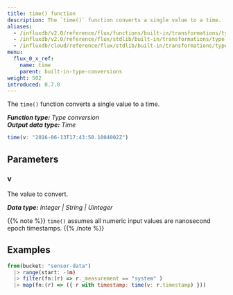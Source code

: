 ```yaml
---
title: time() function
description: The `time()` function converts a single value to a time.
aliases:
  - /influxdb/v2.0/reference/flux/functions/built-in/transformations/type-conversions/time/
  - /influxdb/v2.0/reference/flux/stdlib/built-in/transformations/type-conversions/time/
  - /influxdb/cloud/reference/flux/stdlib/built-in/transformations/type-conversions/time/
menu:
  flux_0_x_ref:
    name: time
    parent: built-in-type-conversions
weight: 502
introduced: 0.7.0
---
```


The `time()` function converts a single value to a time.

_**Function type:** Type conversion_  
_**Output data type:** Time_

```js
time(v: "2016-06-13T17:43:50.1004002Z")
```

## Parameters

### v
The value to convert.

_**Data type:** Integer | String | Uinteger_

{{% note %}}
`time()` assumes all numeric input values are nanosecond epoch timestamps.
{{% /note %}}

## Examples
```js
from(bucket: "sensor-data")
  |> range(start: -1m)
  |> filter(fn:(r) => r._measurement == "system" )
  |> map(fn:(r) => ({ r with timestamp: time(v: r.timestamp) }))
```
